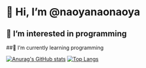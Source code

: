 # 👋 Hi, I’m @naoyanaonaoya
## 👀 I’m interested in programming
##🌱 I’m currently learning programming
<!-- - 💞️ I’m looking to collaborate on ... -->
<!-- - 📫 How to reach me ... -->

<!---
naoyanaonaoya/naoyanaonaoya is a ✨ special ✨ repository because its `README.md` (this file) appears on your GitHub profile.
You can click the Preview link to take a look at your changes.
--->

[![Anurag's GitHub stats](https://github-readme-stats.vercel.app/api?username=naoyanaonaoya)](https://github.com/anuraghazra/github-readme-stats)
[![Top Langs](https://github-readme-stats.vercel.app/api/top-langs/?username=naoyanaonaoya)](https://github.com/anuraghazra/github-readme-stats)
